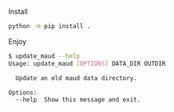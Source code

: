 Install 

```bash
python -m pip install .
```

Enjoy

```bash
$ update_maud --help
Usage: update_maud [OPTIONS] DATA_DIR OUTDIR

  Update an old maud data directory.

Options:
  --help  Show this message and exit.
```
